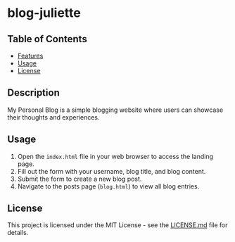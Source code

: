 # blog-juliette
## Table of Contents
- [Features](#features)
- [Usage](#usage)
- [License](#license)
## Description
My Personal Blog is a simple blogging website where users can showcase their thoughts and experiences.
## Usage
1. Open the `index.html` file in your web browser to access the landing page.
2. Fill out the form with your username, blog title, and blog content.
3. Submit the form to create a new blog post.
4. Navigate to the posts page (`blog.html`) to view all blog entries.
## License
This project is licensed under the MIT License - see the [LICENSE.md](LICENSE.md) file for details.
